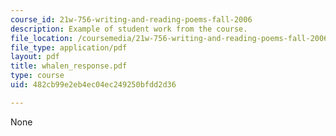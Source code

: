 ```yaml
---
course_id: 21w-756-writing-and-reading-poems-fall-2006
description: Example of student work from the course.
file_location: /coursemedia/21w-756-writing-and-reading-poems-fall-2006/482cb99e2eb4ec04ec249250bfdd2d36_whalen_response.pdf
file_type: application/pdf
layout: pdf
title: whalen_response.pdf
type: course
uid: 482cb99e2eb4ec04ec249250bfdd2d36

---
```

None